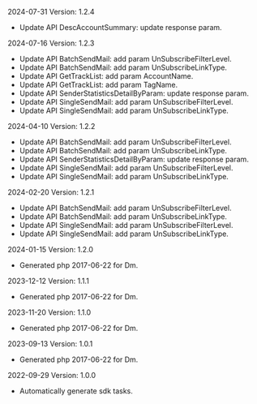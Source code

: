 2024-07-31 Version: 1.2.4
- Update API DescAccountSummary: update response param.


2024-07-16 Version: 1.2.3
- Update API BatchSendMail: add param UnSubscribeFilterLevel.
- Update API BatchSendMail: add param UnSubscribeLinkType.
- Update API GetTrackList: add param AccountName.
- Update API GetTrackList: add param TagName.
- Update API SenderStatisticsDetailByParam: update response param.
- Update API SingleSendMail: add param UnSubscribeFilterLevel.
- Update API SingleSendMail: add param UnSubscribeLinkType.


2024-04-10 Version: 1.2.2
- Update API BatchSendMail: add param UnSubscribeFilterLevel.
- Update API BatchSendMail: add param UnSubscribeLinkType.
- Update API SenderStatisticsDetailByParam: update response param.
- Update API SingleSendMail: add param UnSubscribeFilterLevel.
- Update API SingleSendMail: add param UnSubscribeLinkType.


2024-02-20 Version: 1.2.1
- Update API BatchSendMail: add param UnSubscribeFilterLevel.
- Update API BatchSendMail: add param UnSubscribeLinkType.
- Update API SingleSendMail: add param UnSubscribeFilterLevel.
- Update API SingleSendMail: add param UnSubscribeLinkType.


2024-01-15 Version: 1.2.0
- Generated php 2017-06-22 for Dm.

2023-12-12 Version: 1.1.1
- Generated php 2017-06-22 for Dm.

2023-11-20 Version: 1.1.0
- Generated php 2017-06-22 for Dm.

2023-09-13 Version: 1.0.1
- Generated php 2017-06-22 for Dm.

2022-09-29 Version: 1.0.0
- Automatically generate sdk tasks.

